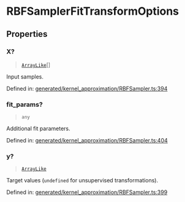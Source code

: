 # RBFSamplerFitTransformOptions

## Properties

### X?

> [`ArrayLike`](../types/ArrayLike.md)[]

Input samples.

Defined in:  [generated/kernel\_approximation/RBFSampler.ts:394](https://github.com/transitive-bullshit/scikit-learn-ts/blob/92ab806/packages/sklearn/src/generated/kernel_approximation/RBFSampler.ts#L394)

### fit\_params?

> `any`

Additional fit parameters.

Defined in:  [generated/kernel\_approximation/RBFSampler.ts:404](https://github.com/transitive-bullshit/scikit-learn-ts/blob/92ab806/packages/sklearn/src/generated/kernel_approximation/RBFSampler.ts#L404)

### y?

> [`ArrayLike`](../types/ArrayLike.md)

Target values (`undefined` for unsupervised transformations).

Defined in:  [generated/kernel\_approximation/RBFSampler.ts:399](https://github.com/transitive-bullshit/scikit-learn-ts/blob/92ab806/packages/sklearn/src/generated/kernel_approximation/RBFSampler.ts#L399)
